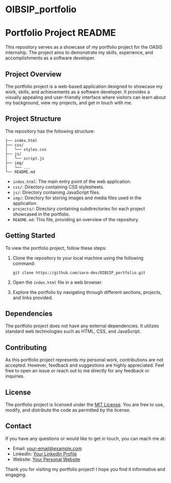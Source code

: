 # OIBSIP_portfolio

# Portfolio Project README

This repository serves as a showcase of my portfolio project for the OASIS internship. The project aims to demonstrate my skills, experience, and accomplishments as a software developer.

## Project Overview

The portfolio project is a web-based application designed to showcase my work, skills, and achievements as a software developer. It provides a visually appealing and user-friendly interface where visitors can learn about my background, view my projects, and get in touch with me.

## Project Structure

The repository has the following structure:

```
├── index.html
├── css/
│   └── styles.css
├── js/
│   └── script.js
├── img/
│   └── ...
└── README.md
```

- `index.html`: The main entry point of the web application.
- `css/`: Directory containing CSS stylesheets.
- `js/`: Directory containing JavaScript files.
- `img/`: Directory for storing images and media files used in the application.
- `projects/`: Directory containing subdirectories for each project showcased in the portfolio.
- `README.md`: This file, providing an overview of the repository.

## Getting Started

To view the portfolio project, follow these steps:

1. Clone the repository to your local machine using the following command:

   ```
   git clone https://github.com/saro-dev/OIBSIP_portfolio.git
   ```

2. Open the `index.html` file in a web browser.

3. Explore the portfolio by navigating through different sections, projects, and links provided.

## Dependencies

The portfolio project does not have any external dependencies. It utilizes standard web technologies such as HTML, CSS, and JavaScript.

## Contributing

As this portfolio project represents my personal work, contributions are not accepted. However, feedback and suggestions are highly appreciated. Feel free to open an issue or reach out to me directly for any feedback or inquiries.

## License

The portfolio project is licensed under the [MIT License](LICENSE.md). You are free to use, modify, and distribute the code as permitted by the license.

## Contact

If you have any questions or would like to get in touch, you can reach me at:

- Email: [your-email@example.com](mailto:codersaro.com)
- LinkedIn: [Your LinkedIn Profile](https://www.linkedin.com/in/saravananforyou)
- Website: [Your Personal Website](https://saro-dev.netlify.app)

Thank you for visiting my portfolio project! I hope you find it informative and engaging.
